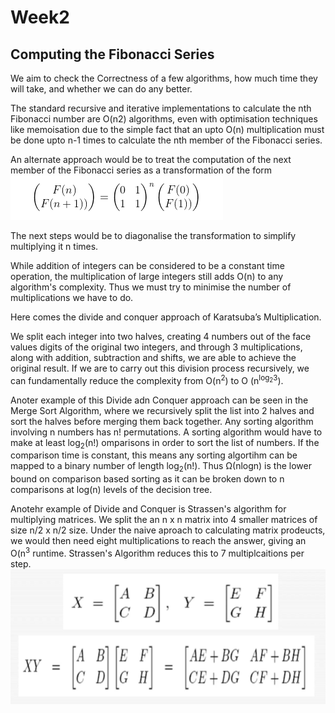 # Week2

## Computing the Fibonacci Series

We aim to check the Correctness of a few algorithms, how much time they will take, and whether we can do any better.

The standard recursive and iterative implementations to calculate the nth Fibonacci number are O(n2) algorithms, even with optimisation techniques like memoisation due to the simple fact that an upto O(n) multiplication must be done upto n-1 times to calculate the nth member of the Fibonacci series.

An alternate approach would be to treat the computation of the next member of the Fibonacci series as a transformation of the form 
![Linear Transformation](Fibonacci_as_a_linear_transformation.jpeg)

The next steps would be to diagonalise the transformation to simplify multiplying it n times.

While addition of integers can be considered to be a constant time operation, the multiplication of large integers still adds O(n) to any algorithm's complexity. Thus we must try to minimise the number of multiplications we have to do.

Here comes the divide and conquer approach of Karatsuba’s Multiplication.

We split each integer into two halves, creating 4 numbers out of the face values digits of the original two integers, and through 3 multiplications, along with addition, subtraction and shifts, we are able to achieve the original result. If we are to carry out this division process recursively, we can fundamentally reduce the complexity from O(n<sup>2</sup>) to O (n<sup>log<sub>2</sub>3</sup>).

Anoter example of this Divide adn Conquer approach can be seen in the Merge Sort Algorithm, where we recursively split the list into 2 halves and sort the halves before merging them back together. Any sorting algorithm involving n numbers has n! permutations. A sorting algorithm would have to make at least log<sub>2</sub>(n!) omparisons in order to sort the list of numbers. If the comparison time is constant, this means any sorting algortihm can be mapped to a binary number of length log<sub>2</sub>(n!). Thus &Omega;(nlogn) is the lower bound on comparison based sorting as it can be broken down to n comparisons at log(n) levels of the decision tree.

Anotehr example of Divide and Conquer is Strassen's algorithm for multiplying matrices. We split the an n x n matrix into 4 smaller matrices of size n/2 x n/2 size. Under the naive aproach to calculating matrix prodeucts, we would then need eight multiplications to reach the answer, giving an O(n<sup>3</sup> runtime. Strassen's Algorithm reduces this to 7 multiplcaitions per step.
![Strassen's Algorithm](strassen.png)

